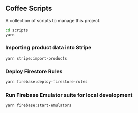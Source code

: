 ## Coffee Scripts

A collection of scripts to manage this project.

```bash
cd scripts
yarn
```

### Importing product data into Stripe

```bash
yarn stripe:import-products
```

### Deploy Firestore Rules

```bash
yarn firebase:deploy-firestore-rules
```

### Run Firebase Emulator suite for local development

```bash
yarn firebase:start-emulators
```
